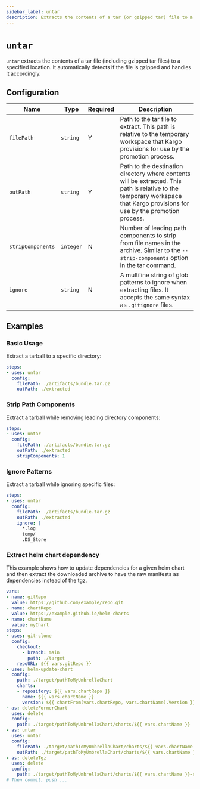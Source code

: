 ```yaml
---
sidebar_label: untar
description: Extracts the contents of a tar (or gzipped tar) file to a specified location.
---
```


# `untar`

`untar` extracts the contents of a tar file (including gzipped tar files) to a specified location. It automatically detects if the file is gzipped and handles it accordingly.

## Configuration

| Name | Type | Required | Description |
|------|------|----------|-------------|
| `filePath` | `string` | Y | Path to the tar file to extract. This path is relative to the temporary workspace that Kargo provisions for use by the promotion process. |
| `outPath` | `string` | Y | Path to the destination directory where contents will be extracted. This path is relative to the temporary workspace that Kargo provisions for use by the promotion process. |
| `stripComponents` | `integer` | N | Number of leading path components to strip from file names in the archive. Similar to the `--strip-components` option in the tar command. |
| `ignore` | `string` | N | A multiline string of glob patterns to ignore when extracting files. It accepts the same syntax as `.gitignore` files. |

## Examples

### Basic Usage

Extract a tarball to a specific directory:

```yaml
steps:
- uses: untar
  config:
    filePath: ./artifacts/bundle.tar.gz
    outPath: ./extracted
```

### Strip Path Components

Extract a tarball while removing leading directory components:

```yaml
steps:
- uses: untar
  config:
    filePath: ./artifacts/bundle.tar.gz
    outPath: ./extracted
    stripComponents: 1
```

### Ignore Patterns

Extract a tarball while ignoring specific files:

```yaml
steps:
- uses: untar
  config:
    filePath: ./artifacts/bundle.tar.gz
    outPath: ./extracted
    ignore: |
      *.log
      temp/
      .DS_Store
```

### Extract helm chart dependency

This example shows how to update dependencies for a given helm chart and then extract the downloaded archive to have the raw manifests as dependencies instead of the tgz.

```yaml
vars:
- name: gitRepo
  value: https://github.com/example/repo.git
- name: chartRepo
  value: https://example.github.io/helm-charts
- name: chartName
  value: myChart
steps:
- uses: git-clone
  config:
    checkout:
      - branch: main
        path: ./target
    repoURL: ${{ vars.gitRepo }}
- uses: helm-update-chart
  config:
    path: ./target/pathToMyUmbrellaChart
    charts:
    - repository: ${{ vars.chartRepo }}
      name: ${{ vars.chartName }}
      version: ${{ chartFrom(vars.chartRepo, vars.chartName).Version }}
- as: deleteFormerChart
  uses: delete
  config:
    path: ./target/pathToMyUmbrellaChart/charts/${{ vars.chartName }}
- as: untar
  uses: untar
  config:
    filePath: ./target/pathToMyUmbrellaChart/charts/${{ vars.chartName }}-${{ chartFrom(vars.chartRepo, "kube-prometheus-stack").Version }}.tgz
    outPath: ./target/pathToMyUmbrellaChart/charts/${{ vars.chartName }}
- as: deleteTgz
  uses: delete
  config:
    path: ./target/pathToMyUmbrellaChart/charts/${{ vars.chartName }}-${{ chartFrom(vars.chartRepo, "kube-prometheus-stack").Version }}.tgz
# Then commit, push ...
```
